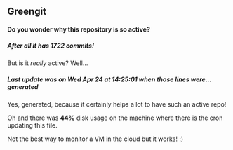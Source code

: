 ## Greengit

#### Do you wonder why this repository is so active?

##### After all it has 1722 commits!

But is it *really* active? Well...

##### Last update was on Wed Apr 24 at 14:25:01 when those lines were... generated

Yes, generated, because it certainly helps a lot to have such an active repo!

Oh and there was **44%** disk usage on the machine
where there is the cron updating this file.

Not the best way to monitor a VM in the cloud but it works! :)

